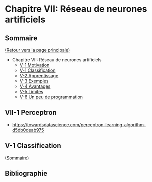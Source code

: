 ﻿# Chapitre VII: Réseau de neurones artificiels

## Sommaire

[(Retour vers la page principale)](README.md)

- Chapitre VII: Réseau de neurones artificiels
  - [V-1 Motivation](#iv-1-motivation)
  - [V-1 Classification](#iv-1-classification)
  - [V-2 Apprentissage](#iv-2-apprentissage)
  - [V-3 Exemples](#iv-3-exemples)
  - [V-4 Avantages](#iv-4-avantages)
  - [V-5 Limites](#iv-5-limites)
  - [V-6 Un peu de programmation](#iv-6-un-peu-de-programmation)


## VII-1 Perceptron


  - https://towardsdatascience.com/perceptron-learning-algorithm-d5db0deab975

## V-1 Classification

[(Sommaire)](#sommaire)

## Bibliographie
